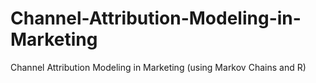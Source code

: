 # Channel-Attribution-Modeling-in-Marketing
Channel Attribution Modeling in Marketing (using Markov Chains and R)
